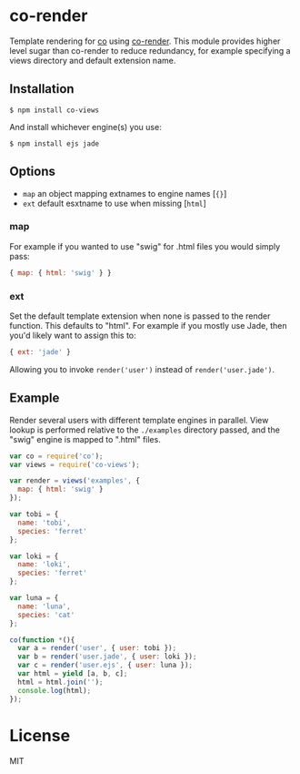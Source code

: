 
# co-render

  Template rendering for [co](https://github.com/visionmedia/co) using 
  [co-render](https://github.com/visionmedia/co-render). This module
  provides higher level sugar than co-render to reduce redundancy,
  for example specifying a views directory and default extension name.

## Installation

```
$ npm install co-views
```

 And install whichever engine(s) you use:

```
$ npm install ejs jade
```

## Options

 - `map` an object mapping extnames to engine names [`{}`]
 - `ext` default esxtname to use when missing [`html`]

### map

  For example if you wanted to use "swig" for .html files
  you would simply pass:

```js
{ map: { html: 'swig' } }
```

### ext

  Set the default template extension when none is passed to 
  the render function. This defaults to "html". For example
  if you mostly use Jade, then you'd likely want to assign
  this to:

```js
{ ext: 'jade' }
```

  Allowing you to invoke `render('user')` instead of 
  `render('user.jade')`.

## Example

  Render several users with different template engines in parallel. View
  lookup is performed relative to the `./examples` directory passed,
  and the "swig" engine is mapped to ".html" files.

```js
var co = require('co');
var views = require('co-views');

var render = views('examples', {
  map: { html: 'swig' }
});

var tobi = {
  name: 'tobi',
  species: 'ferret'
};

var loki = {
  name: 'loki',
  species: 'ferret'
};

var luna = {
  name: 'luna',
  species: 'cat'
};

co(function *(){
  var a = render('user', { user: tobi });
  var b = render('user.jade', { user: loki });
  var c = render('user.ejs', { user: luna });
  var html = yield [a, b, c];
  html = html.join('');
  console.log(html);
});
```

# License

  MIT